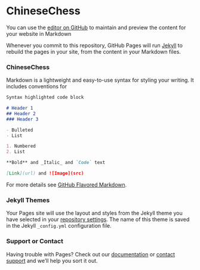 # ChineseChess

You can use the [editor on GitHub](https://github.com/zxl929496/zxl929496.github.io/edit/master/index.md) to maintain and preview the content for your website in Markdown 

Whenever you commit to this repository, GitHub Pages will run [Jekyll](https://jekyllrb.com/) to rebuild the pages in your site, from the content in your Markdown files.

### ChineseChess

Markdown is a lightweight and easy-to-use syntax for styling your writing. It includes conventions for

```markdown
Syntax highlighted code block

# Header 1
## Header 2
### Header 3

- Bulleted
- List

1. Numbered
2. List

**Bold** and _Italic_ and `Code` text

[Link](url) and ![Image](src)
```

For more details see [GitHub Flavored Markdown](https://guides.github.com/features/mastering-markdown/).

### Jekyll Themes

Your Pages site will use the layout and styles from the Jekyll theme you have selected in your [repository settings](https://github.com/zxl929496/zxl929496.github.io/settings). The name of this theme is saved in the Jekyll `_config.yml` configuration file.

### Support or Contact

Having trouble with Pages? Check out our [documentation](https://help.github.com/categories/github-pages-basics/) or [contact support](https://github.com/contact) and we’ll help you sort it out.
